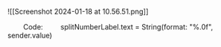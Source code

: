 ![[Screenshot 2024-01-18 at 10.56.51.png]]

        Code:
        splitNumberLabel.text = String(format: "%.0f", sender.value) 



          
